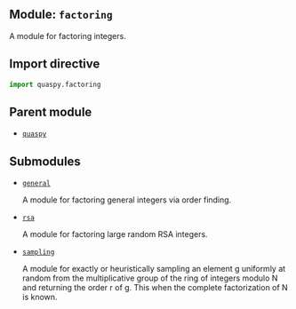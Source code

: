 ## Module: <code>factoring</code>
A module for factoring integers.

## Import directive
```python
import quaspy.factoring
```

## Parent module
- [<code>quaspy</code>](../README.md)

## Submodules
- [<code>general</code>](general/README.md)

  A module for factoring general integers via order finding.

- [<code>rsa</code>](rsa/README.md)

  A module for factoring large random RSA integers.

- [<code>sampling</code>](sampling/README.md)

  A module for exactly or heuristically sampling an element g uniformly at random from the multiplicative group of the ring of integers modulo N and returning the order r of g. This when the complete factorization of N is known.

